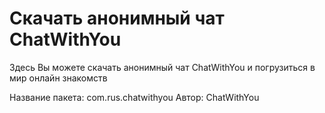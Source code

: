 # Скачать анонимный чат ChatWithYou
Здесь Вы можете скачать анонимный чат ChatWithYou и погрузиться в мир онлайн знакомств

Название пакета: com.rus.chatwithyou
Автор: ChatWithYou
